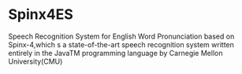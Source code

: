 Spinx4ES
========

Speech Recognition System for English Word Pronunciation based on Spinx-4,which s a state-of-the-art speech recognition system written entirely in the JavaTM programming language by Carnegie Mellon University(CMU)